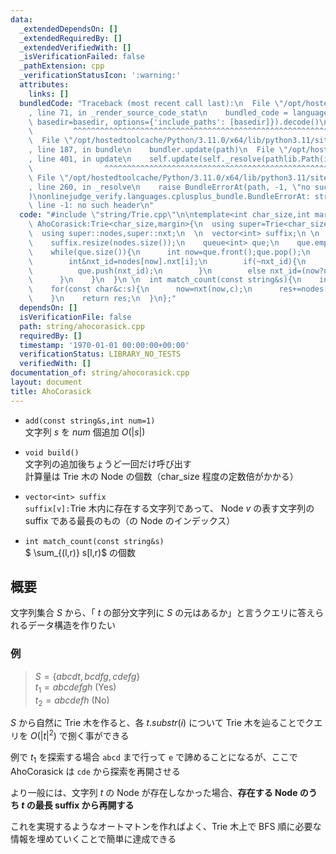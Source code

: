 ```yaml
---
data:
  _extendedDependsOn: []
  _extendedRequiredBy: []
  _extendedVerifiedWith: []
  _isVerificationFailed: false
  _pathExtension: cpp
  _verificationStatusIcon: ':warning:'
  attributes:
    links: []
  bundledCode: "Traceback (most recent call last):\n  File \"/opt/hostedtoolcache/Python/3.11.0/x64/lib/python3.11/site-packages/onlinejudge_verify/documentation/build.py\"\
    , line 71, in _render_source_code_stat\n    bundled_code = language.bundle(stat.path,\
    \ basedir=basedir, options={'include_paths': [basedir]}).decode()\n          \
    \         ^^^^^^^^^^^^^^^^^^^^^^^^^^^^^^^^^^^^^^^^^^^^^^^^^^^^^^^^^^^^^^^^^^^^^^^^^^^^^^^^^\n\
    \  File \"/opt/hostedtoolcache/Python/3.11.0/x64/lib/python3.11/site-packages/onlinejudge_verify/languages/cplusplus.py\"\
    , line 187, in bundle\n    bundler.update(path)\n  File \"/opt/hostedtoolcache/Python/3.11.0/x64/lib/python3.11/site-packages/onlinejudge_verify/languages/cplusplus_bundle.py\"\
    , line 401, in update\n    self.update(self._resolve(pathlib.Path(included), included_from=path))\n\
    \                ^^^^^^^^^^^^^^^^^^^^^^^^^^^^^^^^^^^^^^^^^^^^^^^^^^^^^^^^^\n \
    \ File \"/opt/hostedtoolcache/Python/3.11.0/x64/lib/python3.11/site-packages/onlinejudge_verify/languages/cplusplus_bundle.py\"\
    , line 260, in _resolve\n    raise BundleErrorAt(path, -1, \"no such header\"\
    )\nonlinejudge_verify.languages.cplusplus_bundle.BundleErrorAt: string/Trie.cpp:\
    \ line -1: no such header\n"
  code: "#include \"string/Trie.cpp\"\n\ntemplate<int char_size,int margin>\nstruct\
    \ AhoCorasick:Trie<char_size,margin>{\n  using super=Trie<char_size,margin>;\n\
    \  using super::nodes,super::nxt;\n  \n  vector<int> suffix;\n \n  void build(){\n\
    \    suffix.resize(nodes.size());\n    queue<int> que;\n    que.emplace(0);\n\
    \    while(que.size()){\n      int now=que.front();que.pop();\n      for(int i=0;i<char_size;i++){\n\
    \        int&nxt_id=nodes[now].nxt[i];\n        if(~nxt_id){\n          suffix[nxt_id]=(now?nodes[suffix[now]].nxt[i]:0);\n\
    \          que.push(nxt_id);\n        }\n        else nxt_id=(now?nodes[suffix[now]].nxt[i]:0);\n\
    \      }\n    }\n  }\n \n  int match_count(const string&s){\n    int res=0,now=0;\n\
    \    for(const char&c:s){\n      now=nxt(now,c);\n      res+=nodes[now].count;\n\
    \    }\n    return res;\n  }\n};"
  dependsOn: []
  isVerificationFile: false
  path: string/ahocorasick.cpp
  requiredBy: []
  timestamp: '1970-01-01 00:00:00+00:00'
  verificationStatus: LIBRARY_NO_TESTS
  verifiedWith: []
documentation_of: string/ahocorasick.cpp
layout: document
title: AhoCorasick
---
```

* ```add(const string&s,int num=1)```  
文字列 $s$ を $num$ 個追加
$O(|s|)$

* ```void build()```  
文字列の追加後ちょうど一回だけ呼び出す  
計算量は Trie 木の Node の個数（char_size 程度の定数倍がかかる）

* ```vector<int> suffix```  
```suffix[v]:```Trie 木内に存在する文字列であって、 Node $v$ の表す文字列の suffix である最長のもの（の Node のインデックス）

* ```int match_count(const string&s)```  
$ \sum_{(l,r)} s[l,r)$ の個数 

## 概要
文字列集合 $S$ から、「 $t$ の部分文字列に $S$ の元はあるか」と言うクエリに答えられるデータ構造を作りたい  

### 例
>$S=\{abcdt,bcdfg,cdefg\}$  
>$t_1=abcdefgh$ (Yes)  
>$t_2=abcdefh$ (No)  


$S$ から自然に Trie 木を作ると、各 $t.substr(i)$ について Trie 木を辿ることでクエリを $O(|t|^2)$ で捌く事ができる  

例で $t_1$ を探索する場合 ```abcd``` まで行って ```e``` で諦めることになるが、ここで AhoCorasick は ```cde``` から探索を再開させる

より一般には、文字列 $t$ の Node が存在しなかった場合、**存在する Node のうち $t$ の最長 suffix から再開する**  

これを実現するようなオートマトンを作ればよく、Trie 木上で BFS 順に必要な情報を埋めていくことで簡単に達成できる